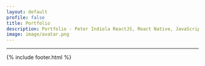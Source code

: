 ```yaml
---
layout: default
profile: false
title: Portfolio
description: Portfolio - Peter Indiola ReactJS, React Native, JavaScript, Ruby on Rails and Front-end developer from the Philippines.
image: image/avatar.png
---
```

---

{% include footer.html %}
